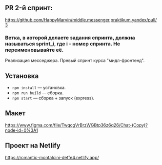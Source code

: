 ## PR 2-й спринт:

https://github.com/HappyMarvin/middle.messenger.praktikum.yandex/pull/3

### Ветка, в которой делаете задания спринта, должна называться sprint_i, где i - номер спринта. Не переименовывайте её.


Реализация месседжера. Превый спринт курса "мидл-фронтенд".

## Установка

- `npm install` — установка.
- `npm run build` — сборка.
- `npm start` — сборка + запуск (express).

## Макет

https://www.figma.com/file/TwqcgVrBrzWGBtp36z6q26/Chat-(Copy)?node-id=0%3A1

## Проект на Netlify

https://romantic-montalcini-deffe4.netlify.app/
